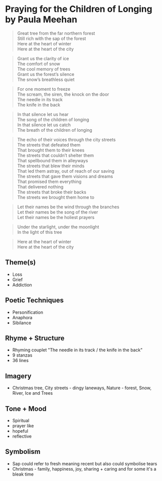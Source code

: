 # Praying for the Children of Longing by Paula Meehan

> Great tree from the far northern forest  
> Still rich with the sap of the forest  
> Here at the heart of winter  
> Here at the heart of the city  

> Grant us the clarity of ice  
> The comfort of snow  
> The cool memory of trees  
> Grant us the forest’s silence  
> The snow’s breathless quiet  

> For one moment to freeze  
> The scream, the siren, the knock on the door  
> The needle in its track  
> The knife in the back  

> In that silence let us hear  
> The song of the children of longing  
> In that silence let us catch  
> The breath of the children of longing  

> The echo of their voices through the city streets  
> The streets that defeated them  
> That brought them to their knees  
> The streets that couldn’t shelter them  
> That spellbound them in alleyways  
> The streets that blew their minds  
> That led them astray, out of reach of our saving  
> The streets that gave them visions and dreams  
> That promised them everything  
> That delivered nothing  
> The streets that broke their backs  
> The streets we brought them home to  

> Let their names be the wind through the branches  
> Let their names be the song of the river  
> Let their names be the holiest prayers  

> Under the starlight, under the moonlight  
> In the light of this tree  

> Here at the heart of winter  
> Here at the heart of the city  

## Theme(s)
- Loss
- Grief
- Addiction

## Poetic Techniques
- Personification
- Anaphora
- Sibilance

## Rhyme + Structure
- Rhyming couplet "The needle in its track / the knife in the back" 
- 9 stanzas 
- 36 lines

## Imagery
- Christmas tree, City streets - dingy laneways, Nature - forest, Snow, River, Ice and Trees

## Tone + Mood
- Spiritual
- prayer like
- hopeful
- reflective

## Symbolism
- Sap could refer to fresh meaning recent but also could symbolise tears
- Christmas - family, happiness, joy, sharing + caring and for some it's a bleak time
